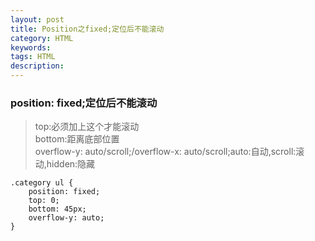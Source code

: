 ```yaml
---
layout: post
title: Position之fixed;定位后不能滚动
category: HTML
keywords: 
tags: HTML
description: 
---
```


### position: fixed;定位后不能滚动
> top:必须加上这个才能滚动   
> bottom:距离底部位置   
> overflow-y: auto/scroll;/overflow-x: auto/scroll;auto:自动,scroll:滚动,hidden:隐藏   
```
.category ul {
    position: fixed;
    top: 0;
    bottom: 45px;
    overflow-y: auto;
}
```